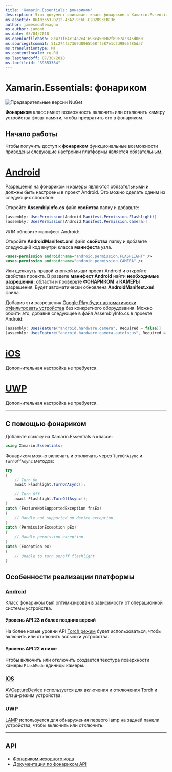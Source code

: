 ```yaml
---
title: 'Xamarin.Essentials: фонариком'
description: Этот документ описывает класс фонариком в Xamarin.Essentials, который имеет возможность включить или отключить камеру устройства флэш-памяти, чтобы превратить его в фонариком.
ms.assetid: 06A03553-D212-43A2-9E6E-C2D2D93EB136
author: jamesmontemagno
ms.author: jamont
ms.date: 05/04/2018
ms.openlocfilehash: 8c471f64c14a2e41693c450e02f89e7ac845d060
ms.sourcegitcommit: 51c274f37369d8965b68ff587e1c2d9865f85da7
ms.translationtype: MT
ms.contentlocale: ru-RU
ms.lasthandoff: 07/30/2018
ms.locfileid: "39353364"
---
```

# <a name="xamarinessentials-flashlight"></a>Xamarin.Essentials: фонариком

![Предварительные версии NuGet](~/media/shared/pre-release.png)

**Фонариком** класс имеет возможность включить или отключить камеру устройства флэш-памяти, чтобы превратить его в фонариком.

## <a name="getting-started"></a>Начало работы

Чтобы получить доступ к **фонариком** функциональные возможности приведены следующие настройки платформы является обязательным.

# <a name="androidtabandroid"></a>[Android](#tab/android)

Разрешения на фонариком и камеры являются обязательными и должны быть настроены в проект Android. Это можно сделать одним из следующих способов:

Откройте **AssemblyInfo.cs** файл **свойства** папку и добавьте:

```csharp
[assembly: UsesPermission(Android.Manifest.Permission.Flashlight)]
[assembly: UsesPermission(Android.Manifest.Permission.Camera)]
```

ИЛИ обновите манифест Android:

Откройте **AndroidManifest.xml** файл **свойства** папку и добавьте следующий код внутри класса **манифеста** узла.

```xml
<uses-permission android:name="android.permission.FLASHLIGHT" />
<uses-permission android:name="android.permission.CAMERA" />
```

Или щелкнуть правой кнопкой мыши проект Android и откройте свойства проекта. В разделе **манифест Android** найти **необходимые разрешения:** области и проверьте **ФОНАРИКОМ** и **КАМЕРЫ** разрешения. Будет автоматически обновлена **AndroidManifest.xml** файла.

Добавив эти разрешения [Google Play будет автоматически отфильтровать устройства](http://developer.android.com/guide/topics/manifest/uses-feature-element.html#permissions-features) без конкретного оборудования. Можно обойти это, добавив следующее в файл AssemblyInfo.cs в проекте Android:

```csharp
[assembly: UsesFeature("android.hardware.camera", Required = false)]
[assembly: UsesFeature("android.hardware.camera.autofocus", Required = false)]
```

# <a name="iostabios"></a>[iOS](#tab/ios)

Дополнительная настройка не требуется.

# <a name="uwptabuwp"></a>[UWP](#tab/uwp)

Дополнительная настройка не требуется.

-----

## <a name="using-flashlight"></a>С помощью фонариком

Добавьте ссылку на Xamarin.Essentials в классе:

```csharp
using Xamarin.Essentials;
```

Фонариком можно включать и отключать через `TurnOnAsync` и `TurnOffAsync` методов:

```csharp
try
{
    // Turn On
    await Flashlight.TurnOnAsync();

    // Turn Off
    await Flashlight.TurnOffAsync();
}
catch (FeatureNotSupportedException fnsEx)
{
    // Handle not supported on device exception
}
catch (PermissionException pEx)
{
    // Handle permission exception
}
catch (Exception ex)
{
    // Unable to turn on/off flashlight
}
```

## <a name="platform-implementation-specifics"></a>Особенности реализации платформы

### <a name="androidtabandroid"></a>[Android](#tab/android)

Класс фонариком был оптимизирован в зависимости от операционной системы устройства.

#### <a name="api-level-23-and-higher"></a>Уровень API 23 и более поздних версий

На более новые уровни API [Torch режим](https://developer.android.com/reference/android/hardware/camera2/CameraManager.html#setTorchMode) будет использоваться, чтобы включить или отключить вспышки устройства.

#### <a name="api-level-22-and-lower"></a>Уровень API 22 и ниже

Чтобы включить или отключить создается текстура поверхности камеры `FlashMode` единицы камеры. 

### <a name="iostabios"></a>[iOS](#tab/ios)

[AVCaptureDevice](https://developer.xamarin.com/api/type/AVFoundation.AVCaptureDevice/) используется для включения и отключения Torch и флэш-режим устройства.

### <a name="uwptabuwp"></a>[UWP](#tab/uwp)

[LAMP](https://docs.microsoft.com/en-us/uwp/api/windows.devices.lights.lamp) используется для обнаружения первого lamp на задней панели устройства, чтобы включить или отключить.

-----

## <a name="api"></a>API

- [Фонариком исходного кода](https://github.com/xamarin/Essentials/tree/master/Xamarin.Essentials/Flashlight)
- [Документация по фонариком API](xref:Xamarin.Essentials.Flashlight)
